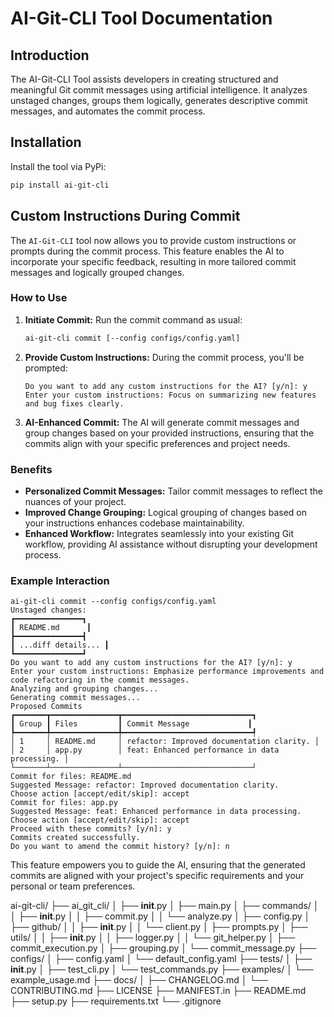 # AI-Git-CLI Tool Documentation

## Introduction

The AI-Git-CLI Tool assists developers in creating structured and meaningful Git commit messages using artificial intelligence. It analyzes unstaged changes, groups them logically, generates descriptive commit messages, and automates the commit process.

## Installation

Install the tool via PyPi:

```bash
pip install ai-git-cli
```

## Custom Instructions During Commit

The `AI-Git-CLI` tool now allows you to provide custom instructions or prompts during the commit process. This feature enables the AI to incorporate your specific feedback, resulting in more tailored commit messages and logically grouped changes.

### How to Use

1. **Initiate Commit:**
   Run the commit command as usual:
   ```bash
   ai-git-cli commit [--config configs/config.yaml]
   ```
2. **Provide Custom Instructions:**
   During the commit process, you'll be prompted:
   ```
   Do you want to add any custom instructions for the AI? [y/n]: y
   Enter your custom instructions: Focus on summarizing new features and bug fixes clearly.
   ```
3. **AI-Enhanced Commit:**
   The AI will generate commit messages and group changes based on your provided instructions, ensuring that the commits align with your specific preferences and project needs.

### Benefits

- **Personalized Commit Messages:** Tailor commit messages to reflect the nuances of your project.
- **Improved Change Grouping:** Logical grouping of changes based on your instructions enhances codebase maintainability.
- **Enhanced Workflow:** Integrates seamlessly into your existing Git workflow, providing AI assistance without disrupting your development process.

### Example Interaction

```
ai-git-cli commit --config configs/config.yaml
Unstaged changes:
┏━━━━━━━━━━━━━━━┓
┃ README.md      ┃
┣━━━━━━━━━━━━━━━┫
┃ ...diff details... ┃
┗━━━━━━━━━━━━━━━┛
Do you want to add any custom instructions for the AI? [y/n]: y
Enter your custom instructions: Emphasize performance improvements and code refactoring in the commit messages.
Analyzing and grouping changes...
Generating commit messages...
Proposed Commits
┏━━━━━━━┳━━━━━━━━━━━━━━━┳━━━━━━━━━━━━━━━━━━━━━━━━━━━━━┓
┃ Group ┃ Files         ┃ Commit Message             ┃
┡━━━━━━━╇━━━━━━━━━━━━━━━╇━━━━━━━━━━━━━━━━━━━━━━━━━━━━━┩
│ 1     │ README.md     │ refactor: Improved documentation clarity. │
│ 2     │ app.py        │ feat: Enhanced performance in data processing. │
└───────┴───────────────┴─────────────────────────────┘
Commit for files: README.md
Suggested Message: refactor: Improved documentation clarity.
Choose action [accept/edit/skip]: accept
Commit for files: app.py
Suggested Message: feat: Enhanced performance in data processing.
Choose action [accept/edit/skip]: accept
Proceed with these commits? [y/n]: y
Commits created successfully.
Do you want to amend the commit history? [y/n]: n
```

This feature empowers you to guide the AI, ensuring that the generated commits are aligned with your project's specific requirements and your personal or team preferences.


ai-git-cli/
├── ai_git_cli/
│   ├── __init__.py
│   ├── main.py
│   ├── commands/
│   │   ├── __init__.py
│   │   ├── commit.py
│   │   └── analyze.py
│   ├── config.py
│   ├── github/
│   │   ├── __init__.py
│   │   └── client.py
│   ├── prompts.py
│   ├── utils/
│   │   ├── __init__.py
│   │   ├── logger.py
│   │   └── git_helper.py
│   ├── commit_execution.py
│   ├── grouping.py
│   └── commit_message.py
├── configs/
│   ├── config.yaml
│   └── default_config.yaml
├── tests/
│   ├── __init__.py
│   ├── test_cli.py
│   └── test_commands.py
├── examples/
│   └── example_usage.md
├── docs/
│   ├── CHANGELOG.md
│   └── CONTRIBUTING.md
├── LICENSE
├── MANIFEST.in
├── README.md
├── setup.py
├── requirements.txt
└── .gitignore